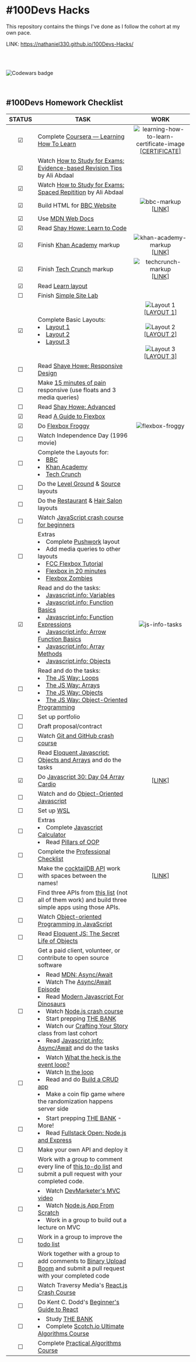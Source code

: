 # #100Devs Hacks
This repository contains the things I've done as I follow the cohort at my own pace. <br>

LINK: https://nathaniel330.github.io/100Devs-Hacks/

<br><br>

![Codewars badge](https://www.codewars.com/users/Nathaniel330/badges/large) 

<br>

## #100Devs Homework Checklist
| STATUS | TASK | WORK |
| :----: | ---- | :----: |
| &#9745; | Complete [Coursera — Learning How To Learn](https://www.coursera.org/learn/learning-how-to-learn) | ![learning-how-to-learn-certificate-image](public/img/content/learning-how-to-learn-certificate-image.png) <br> [[CERTIFICATE]](public/document/Coursera%20GE2NYCPV3AZ5.pdf) |
| &#9745; |Watch [How to Study for Exams: Evidence-based Revision Tips](https://youtu.be/ukLnPbIffxE) by Ali Abdaal |  |
| &#9745; | Watch [How to Study for Exams: Spaced Repitition](https://youtu.be/Z-zNHHpXoMM) by Ali Abdaal |  |
| &#9745; | Build HTML for [BBC Website](public/img/resources/bbc-image.png) | ![bbc-markup](public/img/content/bbc-markup.gif) <br> [[LINK]](https://nathaniel330.github.io/100Devs-Hacks/homework/html-bbc/) |
| &#9745; | Use [MDN Web Docs](https://developer.mozilla.org/en-US/) |  |
| &#9745; | Read [Shay Howe: Learn to Code](https://learn.shayhowe.com/html-css/) |  |
| &#9745; | Finish [Khan Academy](public/img/resources/khan-academy.png) markup | ![khan-academy-markup](public/img/content/khan-academy-markup.gif) <br> [[LINK]](https://nathaniel330.github.io/100Devs-Hacks/homework/html-khan-academy/) |
| &#9745; | Finish [Tech Crunch](public/img/resources/techcrunch.png) markup | ![techcrunch-markup](public/img/content/techcrunch-markup.gif) <br> [[LINK]](https://nathaniel330.github.io/100Devs-Hacks/homework/html-techcrunch/) |
| &#9745; | Read [Learn layout](https://learnlayout.com/)|  |
| &#9744; | Finish [Simple Site Lab](public/img/resources/simple-site-lab.png) |  |
| &#9745; | Complete Basic Layouts: <li>[Layout 1](public/img/resources/layout1.png)<br></li> <li>[Layout 2](public/img/resources/layout2.png)</li><li>[Layout 3](public/img/resources/layout3.png)</li> | ![Layout 1](public/img/content/layout-1.png) <br> [[LAYOUT 1]](https://nathaniel330.github.io/100Devs-Hacks/homework/layout1/) <br><br> ![Layout 2](public/img/content/layout-2.png) <br> [[LAYOUT 2]](https://nathaniel330.github.io/100Devs-Hacks/homework/layout2/) <br><br> ![Layout 3](public/img/content/layout-3.png) <br> [[LAYOUT 3]](https://nathaniel330.github.io/100Devs-Hacks/homework/layout3/) |
| &#9744; | Read [Shaye Howe: Responsive Design](https://learn.shayhowe.com/advanced-html-css/responsive-web-design/) |  |
| &#9744; | Make [15 minutes of pain](public/img/resources/15-min-pain.png) responsive (use floats and 3 media queries) |  |
| &#9744; | Read [Shay Howe: Advanced](https://learn.shayhowe.com/advanced-html-css/) |  |
| &#9745; | Read [A Guide to Flexbox](https://css-tricks.com/snippets/css/a-guide-to-flexbox/) |  |
| &#9745; | Do [Flexbox Froggy](https://flexboxfroggy.com/) | ![flexbox-froggy](public/img/content/flexbox-froggy.gif) |
| &#9744; | Watch Independence Day (1996 movie) |  |
| &#9744; | Complete the Layouts for:<li>[BBC](public/img/resources/bbc-image.png)</li><li>[Khan Academy](public/img/resources/khan-academy.png)</li><li>[Tech Crunch](public/img/resources/techcrunch.png)</li> |  |
| &#9744; | Do the [Level Ground](public/img/resources/level-ground.png) & [Source](public/img/resources/source.png) layouts |  |
| &#9744; | Do the [Restaurant](public/img/resources/restaurant.png) & [Hair Salon](public/img/resources/hair-salon.png) layouts |  |
| &#9744; | Watch [JavaScript crash course for beginners](https://youtu.be/hdI2bqOjy3c) |  |
| &#9744; | Extras<li>Complete [Pushwork](public/img/resources/pushwork.png) layout</li><li>Add media queries to other layouts</li><li>[FCC Flexbox Tutorial](https://www.freecodecamp.org/news/css-flexbox-tutorial-with-cheatsheet/)</li><li>[Flexbox in 20 minutes](https://youtu.be/JJSoEo8JSnc)</li><li>[Flexbox Zombies](https://mastery.games/flexboxzombies/)</li> |  |
| &#9745; | Read and do the tasks: <li>[Javascript.info: Variables](https://javascript.info/variables)</li> <li>[Javascript.info: Function Basics](https://javascript.info/function-basics)</li> <li>[Javascript.info: Function Expressions](https://javascript.info/function-expressions)</li> <li>[Javascript.info: Arrow Function Basics](https://javascript.info/arrow-functions-basics)</li> <li>[Javascript.info: Array Methods](https://javascript.info/array-methods)</li> <li>[Javascript.info: Objects](https://javascript.info/object-basics)</li> | ![js-info-tasks](public/img/content/js-info-tasks.gif) |
| &#9744; | Read and do the tasks: <li>[The JS Way: Loops](https://github.com/thejsway/thejsway/blob/master/manuscript/chapter04.md)</li> <li>[The JS Way: Arrays](https://github.com/thejsway/thejsway/blob/master/manuscript/chapter07.md)</li> <li>[The JS Way: Objects](https://github.com/thejsway/thejsway/blob/master/manuscript/chapter06.md)</li> <li>[The JS Way: Object-Oriented Programming](https://github.com/thejsway/thejsway/blob/master/manuscript/chapter09.md)</li> |  |
| &#9744; | Set up portfolio |  |
| &#9744; | Draft proposal/contract |  |
| &#9744; | Watch [Git and GitHub crash course](https://youtu.be/SWYqp7iY_Tc) |  |
| &#9744; | Read [Eloquent Javascript: Objects and Arrays](https://eloquentjavascript.net/04_data.html) and do the tasks |  |
| &#9745; | Do [Javascript 30: Day 04 Array Cardio](https://javascript30.com/) | [[LINK]](https://nathaniel330.github.io/100Devs-Hacks/homework/javascript-30-array-cardio/) |
| &#9744; | Watch and do [Object-Oriented Javascript](https://youtu.be/PFmuCDHHpwk) |  |
| &#9744; | Set up [WSL](https://ubuntu.com/wsl) |  |
| &#9744; | Extras <li>Complete [Javascript Calculator](https://github.com/leonnoel/100devs-calculator)</li> <li>Read [Pillars of OOP](https://medium.com/@hamzzza.ahmed95/four-pillars-of-object-oriented-programming-oop-e8d7822aa219)</li> |  |  |
| &#9744; | Complete the [Professional Checklist](https://docs.google.com/document/d/1L2vTX3qvLhoGHeG5cVD2ljCfRGr1uJ_Gf-hNZj9KzTg/edit) |  |
| &#9744; | Make the [cocktailDB API](https://www.thecocktaildb.com/api.php) work with spaces between the names! | [[LINK]](https://nathaniel330.github.io/100Devs-Hacks/homework/cocktailDB-API/) |
| &#9744; | Find three APIs from [this list](https://github.com/public-apis/public-apis) (not all of them work) and build three simple apps using those APIs. |  |
| &#9744; | Watch [Object-oriented Programming in JavaScript](https://youtu.be/PFmuCDHHpwk)|  |
| &#9744; | Read [Eloquent JS: The Secret Life of Objects](https://eloquentjavascript.net/06_object.html) |  |
| &#9744; | Get a paid client, volunteer, or contribute to open source software |  |
| &#9744; | <li>Read [MDN: Async/Await](https://developer.mozilla.org/en-US/docs/Learn/JavaScript/Asynchronous/Promises)</li><li>Watch The [Async/Await Episode](https://youtu.be/vn3tm0quoqE)</li><li>Read [Modern Javascript For Dinosaurs](https://medium.com/the-node-js-collection/modern-javascript-explained-for-dinosaurs-f695e9747b70)</li><li>Watch [Node.js crash course](https://youtu.be/fBNz5xF-Kx4)</li><li>Start prepping [THE BANK](https://docs.google.com/document/d/1p7DhCsLOMMybYfePWLlD1-_8KU20zkBoArH4pnW1o3c/edit)</li><li>Watch our [Crafting Your Story](https://youtu.be/QoweoDsi5ZI) class from last cohort</li><li>Read [Javascript.info: Async/Await](https://javascript.info/async) and do the tasks</li> |  |
| &#9744; | <li>Watch [What the heck is the event loop?](https://youtu.be/8aGhZQkoFbQ)</li><li>Watch [In the loop](https://youtu.be/cCOL7MC4Pl0)</li><li>Read and do [Build a CRUD app](https://zellwk.com/blog/crud-express-mongodb/)</li><li>Make a coin flip game where the randomization happens server side</li> |  |
| &#9744; | <li>Start prepping [THE BANK](https://docs.google.com/document/d/1p7DhCsLOMMybYfePWLlD1-_8KU20zkBoArH4pnW1o3c/edit) - More!</li><li>Read [Fullstack Open: Node.js and Express](https://fullstackopen.com/en/part3/node_js_and_express)</li> |  |
| &#9744; | Make your own API and deploy it |  |
| &#9744; | Work with a group to comment every line of [this to-do list](https://github.com/100devs/todo-list-express) and submit a pull request with your completed code. |  |
| &#9744; | <li>Watch [DevMarketer's MVC video](https://youtu.be/1IsL6g2ixak)</li><li>Watch [Node.js App From Scratch](https://youtu.be/SBvmnHTQIPY)</li><li>Work in a group to build out a lecture on MVC</li> |  |
| &#9744; | Work in a group to improve the [todo list](https://github.com/100devs/todo-mvc-auth-local) |  |
| &#9744; | Work together with a group to add comments to [Binary Upload Boom](https://github.com/100devs/binary-upload-boom) and submit a pull request with your completed code |  |
| &#9744; | Watch Traversy Media's [React.js Crash Course](https://youtu.be/w7ejDZ8SWv8) |  |
| &#9744; | Do Kent C. Dodd's [Beginner's Guide to React](https://egghead.io/courses/the-beginner-s-guide-to-react) |  |
| &#9744; | <li>Study [THE BANK](https://docs.google.com/document/d/1p7DhCsLOMMybYfePWLlD1-_8KU20zkBoArH4pnW1o3c/edit)</li><li>Complete [Scotch.io Ultimate Algorithms Course](http://web.archive.org/web/20210616161653/https://scotch.io/courses/the-ultimate-guide-to-javascript-algorithms)</li> |  |
| &#9744; | Complete [Practical Algorithms Course](https://frontendmasters.com/courses/practical-algorithms/) |  |
